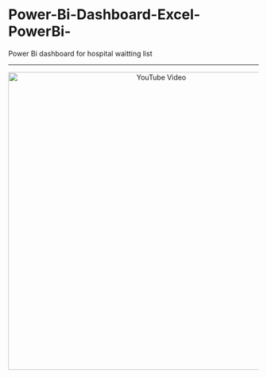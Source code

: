 # Power-Bi-Dashboard-Excel-PowerBi-
Power Bi dashboard for hospital waitting list

---

<p align="center">
  <a href="https://youtu.be/nZfxC43_YHk" target="_blank">
    <img src="https://img.youtube.com/vi/nZfxC43_YHk/0.jpg" alt="YouTube Video" width="600" />
  </a>
</p>


